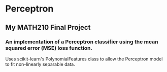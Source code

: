 # Perceptron
## My MATH210 Final Project
### An implementation of a Perceptron classifier using the mean squared error (MSE) loss function.

Uses scikit-learn's PolynomialFeatures class to allow the Perceptron model to fit non-linearly separable data.
